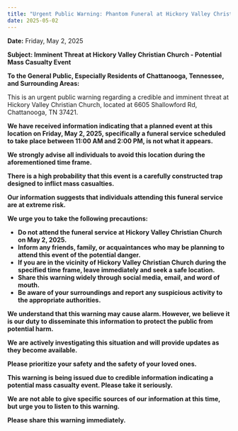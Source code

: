 ```yaml
---
title: "Urgent Public Warning: Phantom Funeral at Hickory Valley Christian Church (Chattanooga, TN)"
date: 2025-05-02
---
```


**Date:** Friday, May 2, 2025

**Subject: Imminent Threat at Hickory Valley Christian Church - Potential Mass Casualty Event**

**To the General Public, Especially Residents of Chattanooga, Tennessee, and Surrounding Areas:**

This is an urgent public warning regarding a credible and imminent threat at Hickory Valley Christian Church, located at 6605 Shallowford Rd, Chattanooga, TN 37421.

**We have received information indicating that a planned event at this location on Friday, May 2, 2025, specifically a funeral service scheduled to take place between 11:00 AM and 2:00 PM, is not what it appears.**

**We strongly advise all individuals to avoid this location during the aforementioned time frame.**

**There is a high probability that this event is a carefully constructed trap designed to inflict mass casualties.**

**Our information suggests that individuals attending this funeral service are at extreme risk.**

**We urge you to take the following precautions:**

* **Do not attend the funeral service at Hickory Valley Christian Church on May 2, 2025.**
* **Inform any friends, family, or acquaintances who may be planning to attend this event of the potential danger.**
* **If you are in the vicinity of Hickory Valley Christian Church during the specified time frame, leave immediately and seek a safe location.**
* **Share this warning widely through social media, email, and word of mouth.**
* **Be aware of your surroundings and report any suspicious activity to the appropriate authorities.**

**We understand that this warning may cause alarm. However, we believe it is our duty to disseminate this information to protect the public from potential harm.**

**We are actively investigating this situation and will provide updates as they become available.**

**Please prioritize your safety and the safety of your loved ones.**

**This warning is being issued due to credible information indicating a potential mass casualty event. Please take it seriously.**

**We are not able to give specific sources of our information at this time, but urge you to listen to this warning.**

**Please share this warning immediately.**
